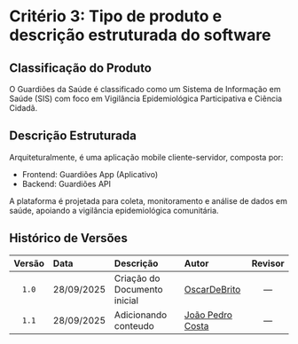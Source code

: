 # Critério 3: Tipo de produto e descrição estruturada do software

## Classificação do Produto

O Guardiões da Saúde é classificado como um Sistema de Informação em Saúde (SIS) com foco em Vigilância Epidemiológica Participativa e Ciência Cidadã.

## Descrição Estruturada
Arquiteturalmente, é uma aplicação mobile cliente-servidor, composta por:

- Frontend: Guardiões App (Aplicativo)
- Backend: Guardiões API

A plataforma é projetada para coleta, monitoramento e análise de dados em saúde, apoiando a vigilância epidemiológica comunitária.

## Histórico de Versões

| Versão | Data       | Descrição                                                   | Autor | Revisor |
|:------:|:----------|:------------------------------------------------------------|:-----|:-------:|
| `1.0`  | 28/09/2025 | Criação do Documento inicial                                | [OscarDeBrito](https://github.com/OscarDeBrito) | — |
| `1.1`  | 28/09/2025 | Adicionando conteudo | [João Pedro Costa](https://github.com/johnaopedro) | — |